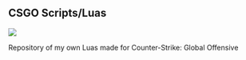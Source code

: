 ## CSGO Scripts/Luas

![](https://img.shields.io/badge/language-lua-blue)

Repository of my own Luas made for Counter-Strike: Global Offensive
